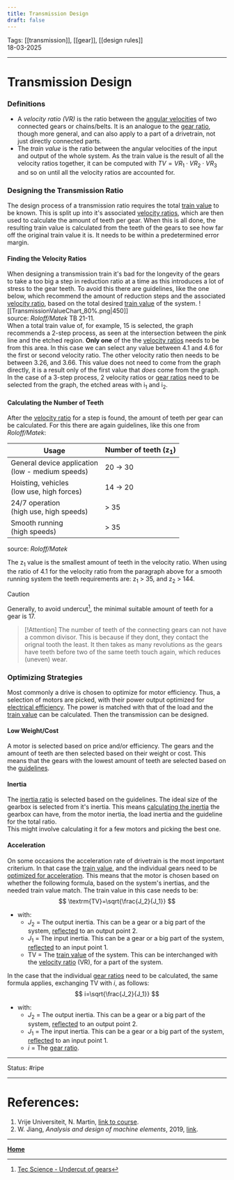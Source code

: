 ```yaml
---
title: Transmission Design
draft: false
---
```

Tags: [[transmission]], [[gear]], [[design rules]]   <br>18-03-2025

---
# Transmission Design
### Definitions
- A _velocity ratio ($\textrm{VR}$)_ is the ratio between the [angular velocities](angular%20velocity) of two connected gears or chains/belts. It is an analogue to the [gear ratio](gears#gear%20ratios), though more general, and can also apply to a part of a drivetrain, not just directly connected parts. 
- The _train value_ is the ratio between the angular velocities of the input and output of the whole system. As the train value is the result of all the velocity ratios together, it can be computed with $TV=VR_1\cdot VR_2\cdot VR_3$ and so on until all the velocity ratios are accounted for.

### Designing the Transmission Ratio
The design process of a transmission ratio requires the total [train value](#Definitions) to be known. This is split up into it's associated [velocity ratios](#Definitions), which are then used to calculate the amount of teeth per gear. When this is all done, the resulting train value is calculated from the teeth of the gears to see how far off the original train value it is. It needs to be within a predetermined error margin.
#### Finding the Velocity Ratios
When designing a transmission train it's bad for the longevity of the gears to take a too big a step in reduction ratio at a time as this introduces a lot of stress to the gear teeth. To avoid this there are guidelines, like the one below, which recommend the amount of reduction steps and the associated [velocity ratio](#Definitions), based on the total desired [train value](#Definitions) of the system.
![[TransmissionValueChart_80%.png|450]] <br>source: _Roloff/Matek_ TB 21-11.<br>
When a total train value of, for example, 15 is selected, the graph recommends a 2-step process, as seen at the intersection between the pink line and the etched region. __Only one__ of the the [velocity ratios](#Definitions) needs to be from this area. In this case we can select any value between 4.1 and 4.6 for the first or second velocity ratio. The other velocity ratio then needs to be between 3.26, and 3.66. This value does not need to come from the graph directly, it is a result only of the first value that _does_ come from the graph.
In the case of a 3-step process, 2 velocity ratios or [gear ratios](gears#gear%20ratios) need to be selected from the graph, the etched areas with $\textrm{i}_1$ and $\textrm{i}_2$. 
#### Calculating the Number of Teeth
After the [velocity ratio](#Definitions) for a step is found, the amount of teeth per gear can be calculated.  For this there are again guidelines, like this one from _Roloff/Matek_:

| Usage                                               | Number of teeth ($\textrm{z}_1$) |
| --------------------------------------------------- | -------------------------------- |
| General device application<br>(low - medium speeds) | 20 -> 30                         |
| Hoisting, vehicles <br>(low use, high forces)       | 14 -> 20                         |
| 24/7 operation <br>(high use, high speeds)          | > 35                             |
| Smooth running <br>(high speeds)                    | > 35                             |
source: _Roloff/Matek_

The $\textrm{z}_1$ value is the smallest amount of teeth in the velocity ratio. When using the ratio of 4.1 for the velocity ratio from the paragraph above for a smooth running system the teeth requirements are: $\textrm{z}_1$ > 35, and $\textrm{z}_2$ > 144.

> [!Caution]
> Generally, to avoid undercut[^undercut], the minimal suitable amount of teeth for a gear is 17.

> [!Attention]
> The number of teeth of the connecting gears can not have a common divisor. This is because if they dont, they contact the orignal tooth the least. It then takes as many revolutions as the gears have teeth before two of the same teeth touch again, which reduces (uneven) wear.

### Optimizing Strategies
Most commonly a drive is chosen to optimize for motor efficiency. Thus, a selection of motors are picked, with their power output optimized for [electrical efficiency](Motor%20and%20Drive%20Characteristics#Motor%20Energy%20Characteristics). The power is matched with that of the load and the [train value](#definitions) can be calculated. Then the transmission can be designed.
#### Low Weight/Cost
A motor is selected based on price and/or efficiency. The gears and the amount of teeth are then selected based on their weight or cost. This means that the gears with the lowest amount of teeth are selected based on the [guidelines](#calculating%20the%20number%20of%20teeth).
#### Inertia
The [inertia ratio](Motor%20and%20Drive%20Characteristics#guideline%20inertia%20ratio) is selected based on the guidelines. The ideal size of the gearbox is selected from it's inertia. This means [calculating the inertia](Motor%20and%20Drive%20Characteristics#Calculating%20the%20Inertia%20Ratio) the gearbox can have, from the motor inertia, the load inertia and the guideline for the total ratio. <br>This might involve calculating it for a few motors and picking the best one.
#### Acceleration
On some occasions the acceleration rate of drivetrain is the most important criterium. In that case the [train value](#definitions), and the individual gears need to be [optimized for acceleration](Gears#Maximum%20Acceleration). This means that the motor is chosen based on whether the following formula, based on the system's inertias, and the needed train value match. The train value in this case needs to be:
$$
\textrm{TV}=\sqrt{\frac{J_2}{J_1}}
$$

- with:
	- $J_2$ = The output inertia. This can be a gear or a big part of the system, [reflected](Motor%20and%20Drive%20Characteristics#reflection)  to an output point 2.
	- $J_1$ = The input inertia. This can be a gear or a big part of the system, [reflected](Motor%20and%20Drive%20Characteristics#reflection) to an input point 1.
	- $\textrm{TV}$ = The [train value](#definitions) of the system. This can be interchanged with the [velocity ratio](#Definitions) ($\textrm{VR}$), for a part of the system.

In the case that the individual [gear ratios](gears#gear%20ratios) need to be calculated, the same formula applies, exchanging $\textrm{TV}$ with $i$, as follows:
$$
i=\sqrt{\frac{J_2}{J_1}}
$$
- with:
	- $J_2$ = The output inertia. This can be a gear or a big part of the system, [reflected](Motor%20and%20Drive%20Characteristics#reflection)  to an output point 2.
	- $J_1$ = The input inertia. This can be a gear or a big part of the system, [reflected](Motor%20and%20Drive%20Characteristics#reflection) to an input point 1.
	- $i$ = The [gear ratio](gears#gear%20ratios).








---
Status: #ripe

---
# References:
[^undercut]: [Tec Science - Undercut of gears](https://www.tec-science.com/mechanical-power-transmission/involute-gear/undercut/)
1. Vrije Universiteit, N. Martin, [link to course](https://canvas.utwente.nl/courses/15351/modules/77332).
2. W. Jiang, _Analysis and design of machine elements_, 2019, [link](https://ut.on.worldcat.org/oclc/1084505954).
---
__[Home](!%20Machine%20Elements%20Overview.md)__